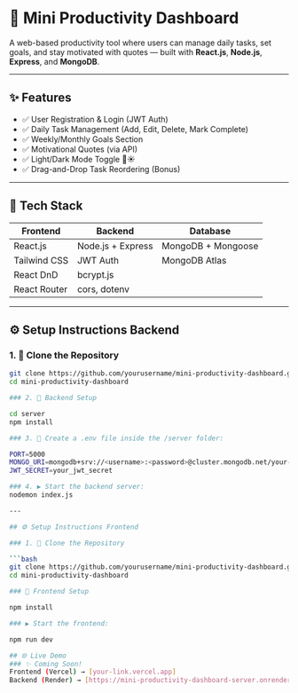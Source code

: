 # 🧠 Mini Productivity Dashboard

A web-based productivity tool where users can manage daily tasks, set goals, and stay motivated with quotes — built with **React.js**, **Node.js**, **Express**, and **MongoDB**.

---

## ✨ Features

- ✅ User Registration & Login (JWT Auth)
- ✅ Daily Task Management (Add, Edit, Delete, Mark Complete)
- ✅ Weekly/Monthly Goals Section
- ✅ Motivational Quotes (via API)
- ✅ Light/Dark Mode Toggle 🌙☀️
- ✅ Drag-and-Drop Task Reordering (Bonus)

---

## 🧰 Tech Stack

| Frontend        | Backend          | Database       |
|----------------|------------------|----------------|
| React.js        | Node.js + Express | MongoDB + Mongoose |
| Tailwind CSS   | JWT Auth         | MongoDB Atlas |
| React DnD      | bcrypt.js        |                |
| React Router   | cors, dotenv     |                |

---


## ⚙️ Setup Instructions Backend

### 1. 🧬 Clone the Repository

```bash
git clone https://github.com/yourusername/mini-productivity-dashboard.git
cd mini-productivity-dashboard

### 2. 🔧 Backend Setup

cd server
npm install

### 3. 🔐 Create a .env file inside the /server folder:

PORT=5000
MONGO_URI=mongodb+srv://<username>:<password>@cluster.mongodb.net/your-db
JWT_SECRET=your_jwt_secret

### 4. ▶️ Start the backend server:
nodemon index.js

---

## ⚙️ Setup Instructions Frontend

### 1. 🧬 Clone the Repository

```bash
git clone https://github.com/yourusername/mini-productivity-dashboard.git
cd mini-productivity-dashboard

### 🎨 Frontend Setup

npm install

### ▶️ Start the frontend:

npm run dev

## 🌐 Live Demo
### ✨ Coming Soon!
Frontend (Vercel) → [your-link.vercel.app]
Backend (Render) → [https://mini-productivity-dashboard-server.onrender.com]